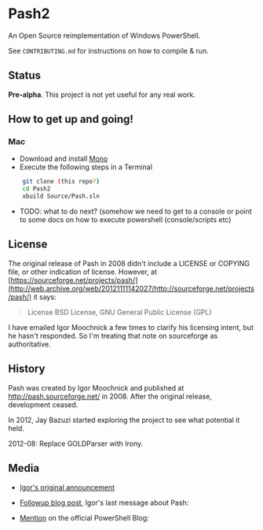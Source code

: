 Pash2
=====

An Open Source reimplementation of Windows PowerShell.

See `CONTRIBUTING.md` for instructions on how to compile & run.

Status
------

**Pre-alpha**. This project is not yet useful for any real work.

How to get up and going!
------------------------

### Mac

- Download and install
[Mono](http://www.go-mono.com/mono-downloads/download.html)
- Execute the following steps in a Terminal

```sh
    git clone (this repo?)
    cd Pash2
    xbuild Source/Pash.sln
```

- TODO: what to do next? (somehow we need to get to a console or point
  to some docs on how to execute powershell (console/scripts etc)

License
-------

The original release of Pash in 2008 didn't include a LICENSE or COPYING file, or other indication of license. However, at [https://sourceforge.net/projects/pash/](http://web.archive.org/web/20121111142027/http://sourceforge.net/projects/pash/) it says:

> License
> BSD License, GNU General Public License (GPL)

I have emailed Igor Moochnick a few times to clarify his licensing intent, but he hasn't responded. So I'm treating that note on sourceforge as authoritative.

History
-------

Pash was created by Igor Moochnick and published at http://pash.sourceforge.net/ in 2008. After the original release, development ceased.

In 2012, Jay Bazuzi started exploring the project to see what potential it held.

2012-08: Replace GOLDParser with Irony.

Media
-----

- [Igor's original announcement](http://igorshare.wordpress.com/2008/04/06/pash-cross-platform-powershell-is-out-in-the-wild-announcement/)

- [Followup blog post](http://igorshare.wordpress.com/2008/04/08/more-on-pash-mono-and-codecamp-9/), Igor's last message about Pash: 

- [Mention](http://blogs.msdn.com/b/powershell/archive/2008/04/08/powershell-on-linux-solaris-mac-etc.aspx) on the official PowerShell Blog: 

